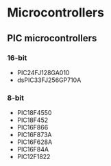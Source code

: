 # Microcontrollers

## PIC microcontrollers

### 16-bit
- PIC24FJ128GA010
- dsPIC33FJ256GP710A

### 8-bit
- PIC18F4550
- PIC18F452
- PIC16F866
- PIC16F873A
- PIC16F628A
- PIC16F84A
- PIC12F1822

 

